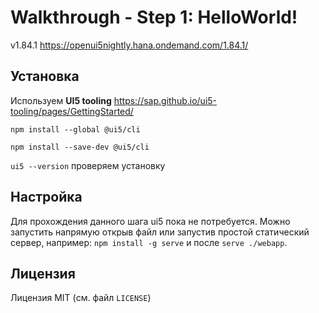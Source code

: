 # Walkthrough - Step 1: HelloWorld!

v1.84.1 https://openui5nightly.hana.ondemand.com/1.84.1/

## Установка

Используем **UI5 tooling** https://sap.github.io/ui5-tooling/pages/GettingStarted/

`npm install --global @ui5/cli`

`npm install --save-dev @ui5/cli`

`ui5 --version` проверяем установку

## Настройка

Для прохождения данного шага ui5 пока не потребуется. Можно запустить напрямую открыв файл или запустив простой статический сервер, например: `npm install -g serve` и после `serve ./webapp`.

## Лицензия

Лицензия MIT (см. файл `LICENSE`)